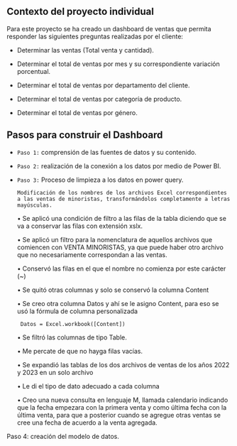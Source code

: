 ## **Contexto del proyecto individual**
Para este proyecto se ha creado un dashboard de ventas que permita responder las siguientes preguntas realizadas por el cliente:

+ Determinar las ventas (Total venta y cantidad).

+ Determinar el total de ventas por mes y su correspondiente variación porcentual.

+ Determinar el total de ventas por departamento del cliente.

+ Determinar el total de ventas por categoría de producto.

+ Determinar el total de ventas por género.

## **Pasos para construir el Dashboard**

  + `Paso 1:` comprensión de las fuentes de datos y su contenido.

  + `Paso 2:` realización de la conexión a los datos por medio de Power BI.

  + `Paso 3:` Proceso de limpieza a los datos en power query.

      	Modificación de los nombres de los archivos Excel correspondientes a las ventas de minoristas, transformándolos completamente a letras mayúsculas.
    
      •	Se aplicó una condición de filtro a las filas de la tabla diciendo que se va a conservar las filas con extensión xslx.
    
      •	Se aplicó un filtro para la nomenclatura de aquellos archivos que comiencen con VENTA MINORISTAS, ya que puede haber otro archivo que no necesariamente correspondan a las ventas.
    
      •	Conservó las filas en el que el nombre no comienza por este carácter (~)
    
      •	Se quitó otras columnas y solo se conservó la columna Content
    
      •	Se creo otra columna Datos y ahí se le asigno Content, para eso se usó la fórmula de columna personalizada

         Datos = Excel.workbook([Content])
    
      •	Se filtró las columnas de tipo Table.
    
      •	Me percate de que no hayga filas vacías.
    
      •	Se expandió las tablas de los dos archivos de ventas de los años 2022 y 2023 en un solo archivo
    
      •	Le di el tipo de dato adecuado a cada columna
    
      •	Creo una nueva consulta en lenguaje M, llamada calendario indicando que la fecha empezara con la primera venta y como última fecha con la última venta, para que a posterior cuando se agregue otras ventas se cree una fecha de acuerdo a la venta agregada.
    


Paso 4: creación del modelo de datos.

